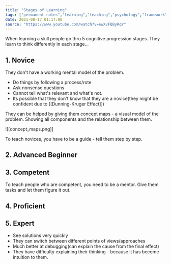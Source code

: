 ```yaml
---
title: "Stages of Learning"
tags: ["permanent-notes","learning","teaching","psychology","framework" ]
date: 2021-08-17 01:17:00
source: "https://www.youtube.com/watch?v=ewXvFQByRqY"
---
```


When learning a skill people go thru 5 cognitive progression stages. They learn to think differently in each stage...

## 1. Novice

They don't have a working mental model of the problem.

- Do things by following a process/rote
- Ask nonsense questions
- Cannot tell what's relevant and what's not.
- Its possible that they don't know that they are a novice(they might be confident due to [[Dunning-Kruger Effect]])

They can be helped by giving them concept maps - a visual model of the problem. Showing all components and the relationship between them.

![[concept_maps.png]]

To teach novices, you have to be a guide - tell them step by step.

## 2. Advanced Beginner


## 3. Competent

To teach people who are competent, you need to be  a mentor. Give them tasks and let them figure it out.


## 4. Proficient


## 5. Expert

- See solutions very quickly 
- They can switch between different points of views/approaches
- Much better at debugging(can explain the cause from the final effect)
- They have difficulty explaining their thinking - because it has become intuition to them.

